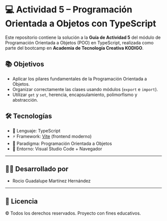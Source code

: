 # 💻 Actividad 5 – Programación Orientada a Objetos con TypeScript
Este repositorio contiene la solución a la **Guía de Actividad 5** del módulo de Programación Orientada a Objetos (POO) en TypeScript, realizada como parte del bootcamp en **Academia de Tecnología Creativa KODIGO**.

## 📚 Objetivos
- Aplicar los pilares fundamentales de la Programación Orientada a Objetos.
- Organizar correctamente las clases usando módulos (`export` e `import`).
- Utilizar `get` y `set`, herencia, encapsulamiento, polimorfismo y abstracción.

## 🛠️ Tecnologías
- 🔹 Lenguaje: TypeScript
- ⚡ Framework: [Vite](https://vitejs.dev/) (frontend moderno)
- 🧠 Paradigma: Programación Orientada a Objetos
- 🧪 Entorno: Visual Studio Code + Navegador
---
## 👩‍💻 Desarrollado por
- Rocio Guadalupe Martínez Hernández
  
---

## 📄 Licencia
© Todos los derechos reservados. Proyecto con fines educativos.

